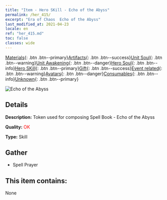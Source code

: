 ```yaml
---
title: "Item - Hero SKill - Echo of the Abyss"
permalink: /her_415/
excerpt: "Era of Chaos  Echo of the Abyss"
last_modified_at: 2021-04-23
locale: en
ref: "her_415.md"
toc: false
classes: wide
---
```

 [Materials](/Items/){: .btn .btn--primary}[Artifacts](/Items/Artifacts/){: .btn .btn--success}[Unit Soul](/Items/UnitSoul/){: .btn .btn--warning}[Unit Awakening](/Items/UnitAwakening/){: .btn .btn--danger}[Hero Soul](/Items/HeroSoul/){: .btn .btn--info}[Hero SKill](/Items/HeroSkill/){: .btn .btn--primary}[Gift](/Items/Gift/){: .btn .btn--success}[Event related](/Items/Events/){: .btn .btn--warning}[Avatars](/Items/Avatars/){: .btn .btn--danger}[Consumables](/Items/Consumables/){: .btn .btn--info}[Unknown](/Items/Unknown/){: .btn .btn--primary}

 ![Echo of the Abyss](/images/t/ps_shenyuanhuixiang.png)

## Details
 **Description:** Token used for composing Spell Book - Echo of the Abyss

 **Quality:** <span style="color: #FF0000">OK</span>

 **Type:** Skill

## Gather

*    Spell Prayer 

## This item contains:

  None


